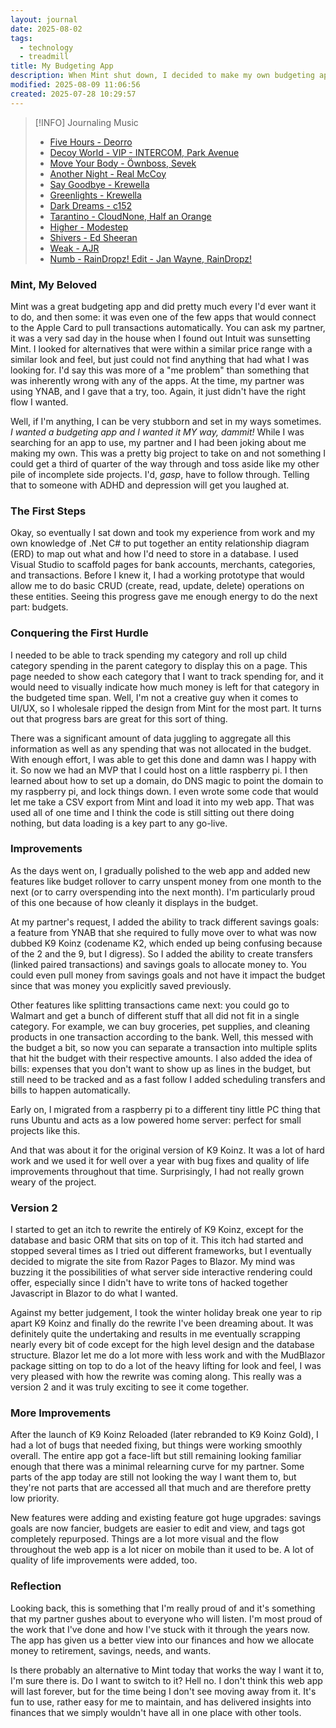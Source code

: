 ```yaml
---
layout: journal
date: 2025-08-02
tags:
  - technology
  - treadmill
title: My Budgeting App
description: When Mint shut down, I decided to make my own budgeting app because nothing else really worked how I liked.  Here's a bit of an insight into some pieces of it that I really like.
modified: 2025-08-09 11:06:56
created: 2025-07-28 10:29:57
---
```

> [!INFO] Journaling Music
>
> - [Five Hours - Deorro](https://open.spotify.com/track/6zlOUIqcU6juXFww9UNpJK)
> - [Decoy World - VIP - INTERCOM, Park Avenue](https://open.spotify.com/track/5fcCz4Q5RkYCouWPuAk51H)
> - [Move Your Body - Öwnboss, Sevek](https://open.spotify.com/track/6GomT970rCOkKAyyrwJeZi)
> - [Another Night - Real McCoy](https://open.spotify.com/track/0MhkdVUCf8ZttUXzZ3J9J6)
> - [Say Goodbye - Krewella](https://open.spotify.com/track/2Hlfm48wmDNFHTZM7qqEWV)
> - [Greenlights - Krewella](https://open.spotify.com/track/0ZPfoFzZ4qmdyzYmG8whmn)
> - [Dark Dreams - c152](https://open.spotify.com/track/53VTZiGHKk5XiVh13bWK4z)
> - [Tarantino - CloudNone, Half an Orange](https://open.spotify.com/track/5UMs8rciA9omc6JDrWDV8Y)
> - [Higher - Modestep](https://open.spotify.com/track/2y2QRWmw9VEBEOIsPE80KC)
> - [Shivers - Ed Sheeran](https://open.spotify.com/track/75MNhvTCCKsST3YqqUiU9r)
> - [Weak - AJR](https://open.spotify.com/track/3BuLtAmXKy5uQYl4ED1zBT)
> - [Numb - RainDropz! Edit - Jan Wayne, RainDropz!](https://open.spotify.com/track/2cDSIHTfijPEtbwJozJ16s)

### Mint, My Beloved
Mint was a great budgeting app and did pretty much every I'd ever want it to do, and then some: it was even one of the few apps that would connect to the Apple Card to pull transactions automatically.  You can ask my partner, it was a very sad day in the house when I found out Intuit was sunsetting Mint.  I looked for alternatives that were within a similar price range with a similar look and feel, but just could not find anything that had what I was looking for.  I'd say this was more of a "me problem" than something that was inherently wrong with any of the apps.  At the time, my partner was using YNAB, and I gave that a try, too.  Again, it just didn't have the right flow I wanted.

Well, if I'm anything, I can be very stubborn and set in my ways sometimes.  *I wanted a budgeting app and I wanted it MY way, dammit!*  While I was searching for an app to use, my partner and I had been joking about me making my own.  This was a pretty big project to take on and not something I could get a third of quarter of the way through and toss aside like my other pile of incomplete side projects.  I'd, *gasp*, have to follow through.  Telling that to someone with ADHD and depression will get you laughed at.
### The First Steps
Okay, so eventually I sat down and took my experience from work and my own knowledge of .Net C# to put together an entity relationship diagram (ERD) to map out what and how I'd need to store in a database.  I used Visual Studio to scaffold pages for bank accounts, merchants, categories, and transactions.  Before I knew it, I had a working prototype that would allow me to do basic CRUD (create, read, update, delete) operations on these entities.  Seeing this progress gave me enough energy to do the next part: budgets.
### Conquering the First Hurdle
I needed to be able to track spending my category and roll up child category spending in the parent category to display this on a page.  This page needed to show each category that I want to track spending for, and it would need to visually indicate how much money is left for that category in the budgeted time span.  Well, I'm not a creative guy when it comes to UI/UX, so I wholesale ripped the design from Mint for the most part.  It turns out that progress bars are great for this sort of thing.

There was a significant amount of data juggling to aggregate all this information as well as any spending that was not allocated in the budget.  With enough effort, I was able to get this done and damn was I happy with it.  So now we had an MVP that I could host on a little raspberry pi.  I then learned about how to set up a domain, do DNS magic to point the domain to my raspberry pi, and lock things down.  I even wrote some code that would let me take a CSV export from Mint and load it into my web app.  That was used all of one time and I think the code is still sitting out there doing nothing, but data loading is a key part to any go-live.
### Improvements
As the days went on, I gradually polished to the web app and added new features like budget rollover to carry unspent money from one month to the next (or to carry overspending into the next month).  I'm particularly proud of this one because of how cleanly it displays in the budget.

At my partner's request, I added the ability to track different savings goals: a feature from YNAB that she required to fully move over to what was now dubbed K9 Koinz (codename K2, which ended up being confusing because of the 2 and the 9, but I digress).  So I added the ability to create transfers (linked paired transactions) and savings goals to allocate money to.  You could even pull money from savings goals and not have it impact the budget since that was money you explicitly saved previously.

Other features like splitting transactions came next: you could go to Walmart and get a bunch of different stuff that all did not fit in a single category.  For example, we can buy groceries, pet supplies, and cleaning products in one transaction according to the bank.  Well, this messed with the budget a bit, so now you can separate a transaction into multiple splits that hit the budget with their respective amounts.  I also added the idea of bills: expenses that you don't want to show up as lines in the budget, but still need to be tracked and as a fast follow I added scheduling transfers and bills to happen automatically.

Early on, I migrated from a raspberry pi to a different tiny little PC thing that runs Ubuntu and acts as a low powered home server: perfect for small projects like this.

And that was about it for the original version of K9 Koinz.  It was a lot of hard work and we used it for well over a year with bug fixes and quality of life improvements throughout that time.  Surprisingly, I had not really grown weary of the project.  
### Version 2
I started to get an itch to rewrite the entirely of K9 Koinz, except for the database and basic ORM that sits on top of it.  This itch had started and stopped several times as I tried out different frameworks, but I eventually decided to migrate the site from Razor Pages to Blazor.  My mind was buzzing it the possibilities of what server side interactive rendering could offer, especially since I didn't have to write tons of hacked together Javascript in Blazor to do what I wanted.

Against my better judgement, I took the winter holiday break one year to rip apart K9 Koinz and finally do the rewrite I've been dreaming about.  It was definitely quite the undertaking and results in me eventually scrapping nearly every bit of code except for the high level design and the database structure.  Blazor let me do a lot more with less work and with the MudBlazor package sitting on top to do a lot of the heavy lifting for look and feel, I was very pleased with how the rewrite was coming along.  This really was a version 2 and it was truly exciting to see it come together.
### More Improvements
After the launch of K9 Koinz Reloaded (later rebranded to K9 Koinz Gold), I had a lot of bugs that needed fixing, but things were working smoothly overall.  The entire app got a face-lift but still remaining looking familiar enough that there was a minimal relearning curve for my partner.  Some parts of the app today are still not looking the way I want them to, but they're not parts that are accessed all that much and are therefore pretty low priority.

New features were adding and existing feature got huge upgrades: savings goals are now fancier, budgets are easier to edit and view, and tags got completely repurposed.  Things are a lot more visual and the flow throughout the web app is a lot nicer on mobile than it used to be.  A lot of quality of life improvements were added, too.
### Reflection
Looking back, this is something that I'm really proud of and it's something that my partner gushes about to everyone who will listen.  I'm most proud of the work that I've done and how I've stuck with it through the years now.  The app has given us a better view into our finances and how we allocate money to retirement, savings, needs, and wants.

Is there probably an alternative to Mint today that works the way I want it to, I'm sure there is.  Do I want to switch to it? Hell no.  I don't think this web app will last forever, but for the time being I don't see moving away from it.  It's fun to use, rather easy for me to maintain, and has delivered insights into finances that we simply wouldn't have all in one place with other tools.